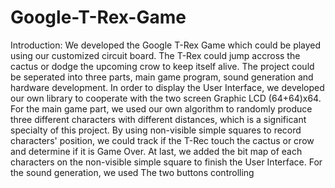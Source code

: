 # Google-T-Rex-Game
Introduction: We developed the Google T-Rex Game which could be played using our customized circuit board. The T-Rex could jump accross the cactus or dodge the upcoming crow to keep itself alive. The project could be seperated into three parts, main game program, sound generation and hardware development. In order to display the User Interface, we developed our own library to cooperate with the two screen Graphic LCD (64+64)x64. 
For the main game part, we used our own algorithm to randomly produce three different characters with different distances, which is a significant specialty of this project. By using non-visible simple squares to record characters' position, we could track if the T-Rec touch the cactus or crow and determine if it is Game Over. At last, we added the bit map of each characters on the non-visible simple square to finish the User Interface. 
For the sound generation, we used 
The two buttons controlling
